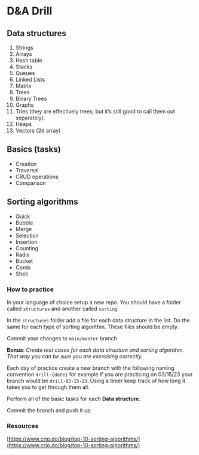 # D&A Drill

## Data structures

1. Strings
2. Arrays
3. Hash table
4. Stacks
5. Queues
6. Linked Lists
7. Matrix
8. Trees
9. Binary Trees
10. Graphs
11. Tries (they are effectively trees, but it’s still good to call them out separately).
12. Heaps
13. Vectors (2d array)

## Basics (tasks)

- Creation
- Traversal
- CRUD operations
- Comparison

## Sorting algorithms

- Quick
- Bubble
- Merge
- Selection
- Insertion
- Counting
- Radix
- Bucket
- Comb
- Shell

### How to practice

In your language of choice setup a new repo. You should have a folder called `structures` and another called `sorting`

In the `structures` folder add a file for each data structure in the list. Do the same for each type of sorting algorithm. These files should be empty.

Commit your changes to `main/master` branch

**Bonus**: *Create test cases for each data structure and sorting algorithm. That way you can be sure you are exercising correctly.*

Each day of practice create a new branch with the following naming convention `drill-{date}` for example if you are practicing on 03/15/23 your branch would be `drill-03-15-23`. Using a timer keep track of how long it takes you to get through them all.

Perform all of the basic tasks for each **Data structure.**

Commit the branch and push it up.

### Resources

[https://www.crio.do/blog/top-10-sorting-algorithms/](https://www.crio.do/blog/top-10-sorting-algorithms/)
